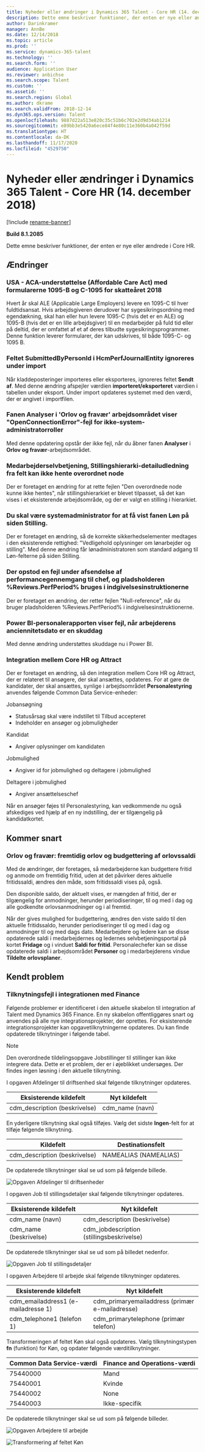 ```yaml
---
title: Nyheder eller ændringer i Dynamics 365 Talent - Core HR (14. december 2018)
description: Dette emne beskriver funktioner, der enten er nye eller ændrede i Microsoft Dynamics 365 Talent - Core HR.
author: Darinkramer
manager: AnnBe
ms.date: 12/14/2018
ms.topic: article
ms.prod: ''
ms.service: dynamics-365-talent
ms.technology: ''
ms.search.form: ''
audience: Application User
ms.reviewer: anbichse
ms.search.scope: Talent
ms.custom: ''
ms.assetid: ''
ms.search.region: Global
ms.author: dkrame
ms.search.validFrom: 2018-12-14
ms.dyn365.ops.version: Talent
ms.openlocfilehash: 9887d22a513e820c35c51b6c702e2d9d34ab1214
ms.sourcegitcommit: e89bb3e5420a6ece84f4e80c11e360b4a042f59d
ms.translationtype: HT
ms.contentlocale: da-DK
ms.lasthandoff: 11/17/2020
ms.locfileid: "4529750"
---
```

# <a name="whats-new-or-changed-in-dynamics-365-talent---core-hr-december-14-2018"></a>Nyheder eller ændringer i Dynamics 365 Talent - Core HR (14. december 2018)

[!include [rename-banner](~/includes/cc-data-platform-banner.md)]

**Build 8.1.2085**

Dette emne beskriver funktioner, der enten er nye eller ændrede i Core HR.

## <a name="changes"></a>Ændringer

### <a name="us---aca-affordable-care-act-support-for-tax-year-2018-1095-b-and-1095-c-forms"></a>USA - ACA-understøttelse (Affordable Care Act) med formularerne 1095-B og C-1095 for skatteåret 2018

Hvert år skal ALE (Applicable Large Employers) levere en 1095-C til hver fuldtidsansat. Hvis arbejdsgiveren derudover har sygesikringsordning med egendækning, skal han eller hun levere 1095-C (hvis det er en ALE) og 1095-B (hvis det er en lille arbejdsgiver) til en medarbejder på fuld tid eller på deltid, der er omfattet af et af deres tilbudte sygesikringsprogrammer. Denne funktion leverer formularer, der kan udskrives, til både 1095-C- og 1095 B.

### <a name="during-import-submittedbypersonid-field-on-hcmperfjournalentity-is-ignored"></a>Feltet SubmittedByPersonId i HcmPerfJournalEntity ignoreres under import

Når kladdeposteringer importeres eller eksporteres, ignoreres feltet **Sendt af**. Med denne ændring afspejler værdien **importeret/eksporteret** værdien i tabellen under eksport. Under import opdateres systemet med den værdi, der er angivet i importfilen.

### <a name="analytics-tab-on-leave-and-absence-workspace-displays-openconnectionerror-error-for-non-system-admin-roles"></a>Fanen Analyser i 'Orlov og fravær' arbejdsområdet viser "OpenConnectionError"-fejl for ikke-system-administratorroller

Med denne opdatering opstår der ikke fejl, når du åbner fanen **Analyser** i **Orlov og fravær**-arbejdsområdet.

### <a name="employee-self-service-position-hierarchy-drill-down-from-tile-fails-to-get-parent-node"></a>Medarbejderselvbetjening, Stillingshierarki-detailudledning fra felt kan ikke hente overordnet node

Der er foretaget en ændring for at rette fejlen "Den overordnede node kunne ikke hentes", når stillingshierarkiet er blevet tilpasset, så det kan vises i et eksisterende arbejdsområde, og der er valgt en stilling i hierarkiet.  

### <a name="must-be-system-admin-to-see-the-payroll-tab-in-the-position-page"></a>Du skal være systemadministrator for at få vist fanen Løn på siden Stilling.

Der er foretaget en ændring, så de korrekte sikkerhedselementer medtages i den eksisterende rettighed: "Vedligehold oplysninger om lønarbejder og stilling". Med denne ændring får lønadministratoren som standard adgang til Løn-felterne på siden Stilling.

### <a name="error-when-submitting-performance-review-to-manager-and-the-reviewsperfperiod-placeholder-is-used-in-the-submission-instructions"></a>Der opstod en fejl under afsendelse af performancegennemgang til chef, og pladsholderen %Reviews.PerfPeriod% bruges i indgivelsesinstruktionerne

Der er foretaget en ændring, der retter fejlen "Null-reference", når du bruger pladsholderen %Reviews.PerfPeriod% i indgivelsesinstruktionerne.

### <a name="workforce-power-bi-report-shows-error-when-worker-seniority-date-is-a-leap-day"></a>Power BI-personalerapporten viser fejl, når arbejderens anciennitetsdato er en skuddag

Med denne ændring understøttes skuddage nu i Power BI.

### <a name="integration-between-core-hr-and-attract"></a>Integration mellem Core HR og Attract

Der er foretaget en ændring, så den integration mellem Core HR og Attract, der er relateret til ansøgere, der skal ansættes, opdateres. For at gøre de kandidater, der skal ansættes, synlige i arbejdsområdet **Personalestyring** anvendes følgende Common Data Service-enheder:

Jobansøgning
- Statusårsag skal være indstillet til Tilbud accepteret
-   Indeholder en ansøger og jobmuligheder

Kandidat
-   Angiver oplysninger om kandidaten

Jobmulighed
-   Angiver id for jobmulighed og deltagere i jobmulighed

Deltagere i jobmulighed
-   Angiver ansættelseschef

Når en ansøger føjes til Personalestyring, kan vedkommende nu også afskediges ved hjælp af en ny indstilling, der er tilgængelig på kandidatkortet.

## <a name="coming-soon"></a>Kommer snart

### <a name="leave-and-absence-future-leave-and-forecasting-leave-balances"></a>Orlov og fravær: fremtidig orlov og budgettering af orlovssaldi

Med de ændringer, der foretages, så medarbejderne kan budgettere fritid og anmode om fremtidig fritid, uden at det påvirker deres aktuelle fritidssaldi, ændres den måde, som fritidssaldi vises på, også. 

Den disponible saldo, der aktuelt vises, er mængden af fritid, der er tilgængelig for anmodninger, herunder periodiseringer, til og med i dag og alle godkendte orlovsanmodninger og i al fremtid. 

Når der gives mulighed for budgettering, ændres den viste saldo til den aktuelle fritidssaldo, herunder periodiseringer til og med i dag og anmodninger til og med dags dato. Medarbejdere og ledere kan se disse opdaterede saldi i medarbejdernes og ledernes selvbetjeningsportal på kortet **Fridage** og i vinduet **Saldi for fritid**. Personalechefer kan se disse opdaterede saldi i arbejdsområdet **Personer** og i medarbejderens vindue **Tildelte orlovsplaner**.

## <a name="known-issue"></a>Kendt problem

### <a name="mapping-errors-in-the-integration-with-finance"></a>Tilknytningsfejl i integrationen med Finance

Følgende problemer er identificeret i den aktuelle skabelon til integration af Talent med Dynamics 365 Finance. En ny skabelon offentliggøres snart og anvendes på alle nye integrationsprojekter, der oprettes. For eksisterende integrationsprojekter kan opgavetilknytningerne opdateres. Du kan finde opdaterede tilknytninger i følgende tabel. 

>[!NOTE]
> Den overordnede tildelingsopgave Jobstillinger til stillinger kan ikke integrere data. Dette er et problem, der er i øjeblikket undersøges. Der findes ingen løsning i den aktuelle tilknytning. 

I opgaven Afdelinger til driftsenhed skal følgende tilknytninger opdateres.

| Eksisterende kildefelt          | Nyt kildefelt |
| -------------------------------|------------------|
| cdm_description (beskrivelse)  | cdm_name (navn)  |

En yderligere tilknytning skal også tilføjes. Vælg det sidste **Ingen**-felt for at tilføje følgende tilknytning.

| Kildefelt                   | Destinationsfelt    |
| -------------------------------|----------------------|
| cdm_description (beskrivelse)  | NAMEALIAS (NAMEALIAS)|

De opdaterede tilknytninger skal se ud som på følgende billede.

![Opgaven Afdelinger til driftsenheder](./media/DepartmentMapping.png)


I opgaven Job til stillingsdetaljer skal følgende tilknytninger opdateres.

| Eksisterende kildefelt          | Nyt kildefelt                   |
| -------------------------------|------------------------------------|
| cdm_name (navn)                | cdm_description (beskrivelse)      |
| cdm_name (beskrivelse)         | cdm_jobdescription (stillingsbeskrivelse)|


De opdaterede tilknytninger skal se ud som på billedet nedenfor.

![Opgaven Job til stillingsdetaljer](./media/JobMapping.png)

I opgaven Arbejdere til arbejde skal følgende tilknytninger opdateres.

| Eksisterende kildefelt                 | Nyt kildefelt                               |
| --------------------------------------|------------------------------------------------|
| cdm_emailaddress1 (e-mailadresse 1)   | cdm_primaryemailaddress (primær e-mailadresse) |
| cdm_telephone1 (telefon 1)          | cdm_primarytelephone (primær telefon)       |

Transformeringen af feltet Køn skal også opdateres. Vælg tilknytningstypen **fn** (funktion) for Køn, og opdater følgende værditilknytninger.

| Common Data Service-værdi                   | Finance and Operations-værdi                     |
| ----------------------------|--------------------------------------------------|
| 75440000                    | Mand                                             |
| 75440001                    | Kvinde                                           |
| 75440002                    | None                                             | 
| 75440003                    | Ikke-specifik                                      |

De opdaterede tilknytninger skal se ud som på følgende billeder.

![Opgaven Arbejdere til arbejde](./media/WorkerMapping.png)

![Transformering af feltet Køn](./media/WorkerTransform.png)
